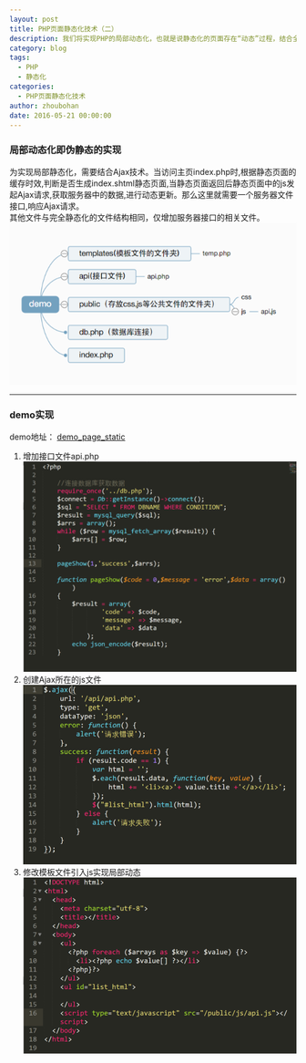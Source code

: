 ```yaml
---
layout: post
title: PHP页面静态化技术（二）
description: 我们将实现PHP的局部动态化，也就是说静态化的页面存在“动态”过程，结合全部静态化技术+Ajax技术实现局部动态化，局部更新页面。
category: blog
tags:
  - PHP
  - 静态化
categories:
  - PHP页面静态化技术
author: zhoubohan
date: 2016-05-21 00:00:00
---
```

### 局部动态化即伪静态的实现

 为实现局部静态化，需要结合Ajax技术。当访问主页index.php时,根据静态页面的缓存时效,判断是否生成index.shtml静态页面,当静态页面返回后静态页面中的js发起Ajax请求,获取服务器中的数据,进行动态更新。那么这里就需要一个服务器文件接口,响应Ajax请求。<br/>
 其他文件与完全静态化的文件结构相同，仅增加服务器接口的相关文件。<br/>
![page-static-sixth](/images/pageStatic/page-static-sixth.png)

---

### demo实现
demo地址： [demo_page_static](https://github.com/zhoubohan/demo_page_static2)
1. 增加接口文件api.php<br>
![page-static-seventh](/images/pageStatic/page-static-seventh.png)
2. 创建Ajax所在的js文件
![page-static-eighth](/images/pageStatic/page-static-eighth.png)
3. 修改模板文件引入js实现局部动态
![page-static-nineth](/images/pageStatic/page-static-nineth.png)